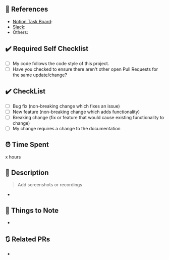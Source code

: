 ## 🔗 References

- [Notion Task Board](link):
- [Slack](link):
- Others:

## ✔️ Required Self Checklist

- [ ] My code follows the code style of this project.
- [ ] Have you checked to ensure there aren't other open Pull Requests for the same update/change?

## ✔️ CheckList

- [ ] Bug fix (non-breaking change which fixes an issue)
- [ ] New feature (non-breaking change which adds functionality)
- [ ] Breaking change (fix or feature that would cause existing functionality to change)
- [ ] My change requires a change to the documentation

## ⏰ Time Spent

x hours

## 💬 Description

> Add screenshots or recordings

-

## 🚧 Things to Note

-

## 🔃 Related PRs

-
